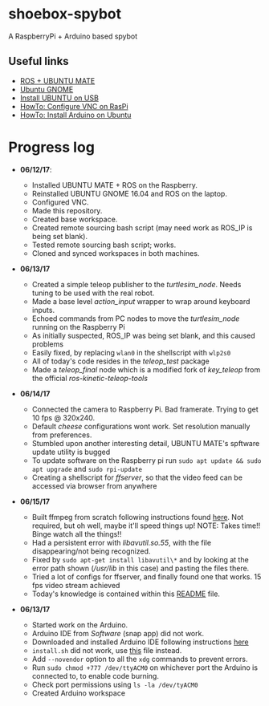 # shoebox-spybot
A RaspberryPi + Arduino based spybot
## Useful links
  - [ROS + UBUNTU MATE](http://www.german-robot.com/2016/05/26/raspberry-pi-sd-card-image/)
  - [Ubuntu GNOME](https://wiki.ubuntu.com/UbuntuGNOME/GetUbuntuGNOME)
  - [Install UBUNTU on USB](http://ubuntuhandbook.org/index.php/2014/11/install-real-ubuntu-os-usb-drive/)
  - [HowTo: Configure VNC on RasPi](https://www.realvnc.com/docs/raspberry-pi.html#raspberry-pi-ssh)
  - [HowTo: Install Arduino on Ubuntu](https://www.arduino.cc/en/Guide/Linux)

# Progress log
- **06/12/17**: 
  - Installed UBUNTU MATE + ROS on the Raspberry. 
  - Reinstalled UBUNTU GNOME 16.04 and ROS on the laptop. 
  - Configured VNC. 
  - Made this repository. 
  - Created base workspace. 
  - Created remote sourcing bash script (may need work as ROS_IP is being set blank). 
  - Tested remote sourcing bash script; works. 
  - Cloned and synced workspaces in both machines.   

- **06/13/17**
  - Created a simple teleop publisher to the *turtlesim_node*. Needs tuning to be used with the real robot.
  - Made a base level *action_input* wrapper to wrap around keyboard inputs.
  - Echoed commands from PC nodes to move the *turtlesim_node* running on the Raspberry Pi
  - As initially suspected, ROS_IP was being set blank, and this caused problems
  - Easily fixed, by replacing `wlan0` in the shellscript with `wlp2s0`
  - All of today's code resides in the *teleop_test* package
  - Made a *teleop_final* node which is a modified fork of *key_teleop* from the official *ros-kinetic-teleop-tools* 

- **06/14/17**
  - Connected the camera to Raspberry Pi. Bad framerate. Trying to get 10 fps @ 320x240.
  - Default *cheese* configurations wont work. Set resolution manually from preferences.
  - Stumbled upon another interesting detail, UBUNTU MATE's spftware update utility is bugged
  - To update software on the Raspberry pi run `sudo apt update && sudo apt upgrade` and `sudo rpi-update`
  - Creating a shellscript for *ffserver*, so that the video feed can be accessed via browser from anywhere

- **06/15/17**
  - Built ffmpeg from scratch following instructions found [here](https://ubuntu-mate.community/t/tutorial-build-or-download-ffmpeg-libavcodec-with-mmal-support-hardware-acceleration-video-decoding/3565). Not required, but oh well, maybe it'll speed things up! NOTE: Takes time!! Binge watch all the things!!
  - Had a persistent error with *libavutil.so.55*, with the file disappearing/not being recognized.
  - Fixed by `sudo apt-get install libavutil\*` and by looking at the error path shown (*/usr/lib* in this case) and pasting the files there.
  - Tried a lot of configs for ffserver, and finally found one that works. 15 fps video stream achieved
  - Today's knowledge is contained within this [README](https://github.com/ajayapra/shoebox-spybot/blob/master/catkin_ws/src/ffmpeg_files/README) file.
  
- **06/13/17**
  - Started work on the Arduino.
  - Arduino IDE from *Software* (snap app) did not work.
  - Downloaded and installed Arduino IDE following instructions [here](https://www.arduino.cc/en/Guide/Linux)
  - `install.sh` did not work, use [this](https://github.com/ajayapra/shoebox-spybot/blob/master/catkin_ws/src/arduino_installer/install.sh) file instead. 
  - Add `--novendor` option to all the `xdg` commands to prevent errors.
  - Run `sudo chmod +777 /dev/ttyACM0` on whichever port the Arduino is connected to, to enable code burning.
  - Check port permissions using `ls -la /dev/tyACM0`
  - Created Arduino workspace
